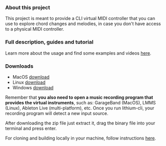 ### About this project
This project is meant to provide a CLI virtual MIDI controller that you can use to explore chord changes and melodies, in case you don't have access to a physical MIDI controller.

### Full description, guides and tutorial
Learn more about the usage and find some examples and videos [here](/usage).

### Downloads
- MacOS [download](https://github.com/mauriciocarbajal/lithium-cli/releases/download/v0.1.1/lithium-cli-0.1.1-macos.zip)
- Linux [download](https://github.com/mauriciocarbajal/lithium-cli/releases/download/v0.1.1/lithium-cli-0.1.1-linux.zip)
- Windows [download](https://github.com/mauriciocarbajal/lithium-cli/releases/download/v0.1.1/lithium-cli-0.1.1-windows.zip)

Remember that **you also need to open a music recording program that provides the virtual instruments**, such as: GarageBand (MacOS), LMMS (Linux), Ableton Live (multi-platform), etc. Once you run lithium-cli, your recording program will detect a new input source.

After downloading the zip file just extract it, drag the binary file into your terminal and press enter.

For cloning and building locally in your machine, follow instructions [here](https://github.com/mauriciocarbajal/lithium-cli).


